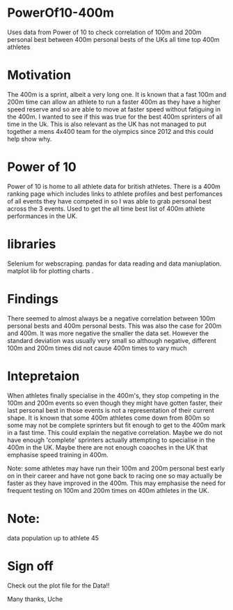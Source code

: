 # PowerOf10-400m
Uses data from Power of 10 to check correlation of 100m and 200m personal best between 400m personal bests of the UKs all time top 400m athletes


# Motivation
The 400m is a sprint, albeit a very long one. It is known that a fast 100m and 200m time can allow an athlete to run a faster 400m as they have a higher speed reserve and so are able to move at faster speed without fatiguing in the 400m. 
I wanted to see if this was true for the best 400m sprinters of all time in the Uk. 
This is also relevant as the UK has not managed to put together a mens 4x400 team for the olympics since 2012 and this could help show why.

# Power of 10
Power of 10 is home to all athlete data for british athletes. 
There is a 400m ranking page which includes links to athlete profiles and best perfomances of all events they have competed in so I was able to grab personal best across the 3 events.
Used to get the all time best list of 400m athlete performances in the UK.

# libraries
Selenium for webscraping.
pandas for data reading and data maniuplation.
matplot lib for plotting charts .

# Findings
There seemed to almost always be a negative correlation between 100m personal bests and 400m personal bests. This was also the case for 200m and 400m.
It was more negative the smaller the data set.
However the standard deviation was usually very small so although negative, different 100m and 200m times did not cause 400m times to vary much

# Intepretaion
When athletes finally specialise in the 400m's, they stop competing in the 100m and 200m events so even though they might have gotten faster, their last personal best in those events is not a representation of their current shape.
It is known that some 400m athletes come down from 800m so some may not be complete sprinters but fit enough to get to the 400m mark in a fast time. This could explain the negative correlation. 
Maybe we do not have enough 'complete' sprinters actually attempting to specialise in the 400m in the UK. 
Maybe there are not enough coaoches in the UK that emphasise speed training in 400m.


Note: some athletes may have run their 100m and 200m personal best early on in their career and have not gone back to racing one so may actually be faster as they have improved in the 400m. This may emphasise the need for frequent testing on 100m and 200m times on 400m athletes in the UK.

# Note:
data population up to athlete 45
# Sign off
Check out the plot file for the Data!!

Many thanks,
Uche
